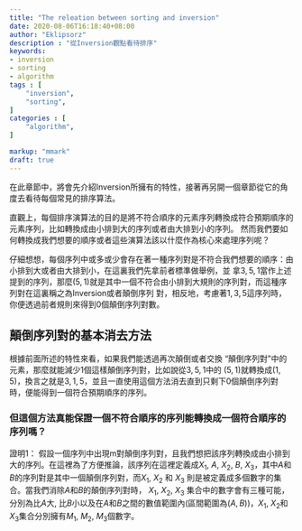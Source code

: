 ```yaml
---
title: "The releation between sorting and inversion"
date: 2020-08-06T16:18:40+08:00
author: "Eklipsorz"
description : "從Inversion觀點看待排序"
keywords:
- inversion
- sorting
- algorithm
tags : [
    "inversion",
    "sorting",
]
categories : [
    "algorithm",
]

markup: "mmark"
draft: true
---
```




在此章節中，將會先介紹Inversion所擁有的特性，接著再另開一個章節從它的角度去看待每個常見的排序算法。

直觀上，每個排序演算法的目的是將不符合順序的元素序列轉換成符合預期順序的元素序列，比如轉換成由小排到大的序列或者由大排到小的序列。
然而我們要如何轉換成我們想要的順序或者這些演算法該以什麼作為核心來處理序列呢？

仔細想想，每個序列中或多或少會存在著一種序列對是不符合我們想要的順序：由小排到大或者由大排到小，在這裏我們先拿前者標準做舉例，並
拿$3, 5 ,1$當作上述提到的序列，那麼$(5,1)$就是其中一個不符合由小排到大規則的序列對，而這種序列對在這裏稱之為Inversion或者顛倒序列
對，相反地，考慮著$1,3,5$這序列時，你便透過前者規則來得到$0$個顛倒序列對數。

## 顛倒序列對的基本消去方法

根據前面所述的特性來看，如果我們能透過再次顛倒或者交換 “顛倒序列對”中的元素，那麼就能減少$1$個這樣顛倒序列對，比如說從$3,5,1$中的
$(5,1)$就轉換成$(1,5)$，換言之就是$3,1,5$，並且一直使用這個方法消去直到只剩下$0$個顛倒序列對時，便能得到一個符合預期順序的序列。


### 但這個方法真能保證一個不符合順序的序列能轉換成一個符合順序的序列嗎？

證明1：
假設一個序列中出現m對顛倒序列對，且我們想把該序列轉換成由小排到大的序列。在這裡為了方便推論，該序列在這裡定義成$X_1$, $A$, $X_2$, $B$,
$X_3$，其中$A$和$B$的序列對是其中一個顛倒序列對，而$X_1$, $X_2$ 和 $X_3$ 則是被定義成多個數字的集合。當我們消除$A$和$B$的顛倒序列對時，
$X_1$, $X_2$, $X_3$ 集合中的數字會有三種可能，分別為比$A$大, 比$B$小以及在$A$和$B$之間的數值範圍內(區間範圍為$(A,B)$)，$X_1$, $X_2$和
$X_3$集合分別擁有$M_1$, $M_2$, $M_3$個數字。
